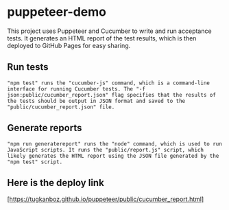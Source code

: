 # puppeteer-demo
This project uses Puppeteer and Cucumber to write and run acceptance tests. It generates an HTML report of the test results, which is then deployed to GitHub Pages for easy sharing. 
 
## Run tests
```
"npm test" runs the "cucumber-js" command, which is a command-line interface for running Cucumber tests. The "-f json:public/cucumber_report.json" flag specifies that the results of the tests should be output in JSON format and saved to the "public/cucumber_report.json" file.
```

## Generate reports
```
"npm run generatereport" runs the "node" command, which is used to run JavaScript scripts. It runs the "public/report.js" script, which likely generates the HTML report using the JSON file generated by the "npm test" script.
```

## Here is the deploy link
[https://tugkanboz.github.io/puppeteer/public/cucumber_report.html]